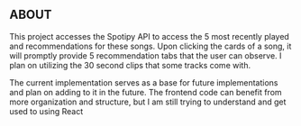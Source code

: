 ## ABOUT

This project accesses the Spotipy API to access the 5 most recently played and recommendations for these songs. 
Upon clicking the cards of a song, it will promptly provide 5 recommendation tabs that the user can
observe. I plan on utilizing the 30 second clips that some tracks come with.

The current implementation serves as a base for future implementations and plan on adding to it in the future.
The frontend code can benefit from more organization and structure, but I am still trying to understand and 
get used to using React

